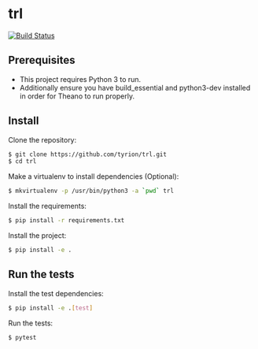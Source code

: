 # trl

[![Build Status](https://travis-ci.org/tyrion/trl.svg?branch=master)](https://travis-ci.org/tyrion/trl)

## Prerequisites

* This project requires Python 3 to run.
* Additionally ensure you have build_essential and python3-dev installed in order for Theano to run properly.

## Install

Clone the repository:
```bash
$ git clone https://github.com/tyrion/trl.git
$ cd trl
```

Make a virtualenv to install dependencies (Optional):
```bash
$ mkvirtualenv -p /usr/bin/python3 -a `pwd` trl
```

Install the requirements:
```bash
$ pip install -r requirements.txt
```
Install the project:
```bash
$ pip install -e .
```

## Run the tests

Install the test dependencies:
```bash
$ pip install -e .[test]
```

Run the tests:
```bash
$ pytest
```
